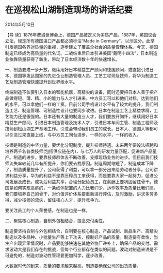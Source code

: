 # 在巡视松山湖制造现场的讲话纪要

2014年5月10日

【导 读】1876年费城世博会上，德国产品被定义为劣质产品。1887年，英国议会立法，规定所有德国进口产品都必须标注“Made in Germany”，以示区分。此举引发德国各界对质量的重视，逐步建立了覆盖全社会的质量管理体系。今天，德国制造已经成为高质量的代名词。二战结束后日本引进美国“戴明十四法”，日本制造业依靠质量获得了新生，带动了日本经济数十年的快速增长。

一、制造要进一步开放，继续用好日本精益生产顾问和德国顾问，或直接引进日本、德国等发达国家的先进企业制造管理人员、工艺工程师及技师，将华为制造工艺及制造管理快速提升到世界级水平。

终端制造不仅要引入日本的智能机器，高精尖的设备，同时还要把日本人善于把产品做得短、薄、精、小的能力与人才引进来。中方员工可以和他们对标，达到他们的水平，可以拿他们一样的工资。目前公司手机设计水平有了较大的提升，我们制造工艺、制造管理、可制造性设计也要同步改进。日本在制造工艺上精益求精，工艺能力还是很强的。日本还有大量的制造业人才，我们要放开胸怀，继续用好日本精益生产顾问，引进日本制造管理及技术人才，引进日本车间主管、制造工程师及技师到松山湖生产基地工作。引进会带动我们员工的成长。日本人、德国人等都可以引进过来直接上线，与中方员工同台进步，一样的水平，一样的收入。

技师是制造的中坚力量，要优化分配制度，提升技师待遇。未来两年要设法招聘和培养两千名各类技师\(包括供应链在内\)，与七万人的研发力量匹配，促进新产品量产。制造的进步，要靠技师群体去不断改善，支撑现场业务的进步。但目前我们技师流失率较前几年有所提升，你们要去找原因。制造周期缩短了，制造成本下降了，制造质量提升了，公司获得了利益，可以拿一部分出来给劳动者分享。公司讲求利益分享，华为的利益不是靠压榨员工来获得，而是要靠大家一起努力，促进公司发展及成长，成功后利益共享，合理分配给员工，在薪酬上要巩固留住骨干。德国是如何实现高薪的，一条线体配置的人力比我们少，运作效率及质量比我们高，我们要培养自己的骨干，对价值评价体系要重新进行评估，及时激励，讲求多劳多得，减少技师的流失，留住核心人才，提升竞争力。

要关注员工的个人荣誉感，在制造也是一样。

二、聚焦核心制造，自制外包相结合，提高交付柔性。

制造要坚持自制与外包相结合，自制要在核心制造、产品试制、新品生产、高精尖制造以及多品种、小批量生产等上下功夫，控制好产品的质量。制造要有柔性，当生产出现异常情况时，产品要能够快速在其他外协厂递补上，确保产品的交付。需求波动大是我们存在的挑战，但每个行业都存在类似的问题。波动对制造来讲是不可避免的，制造对波动性管理要更加科学，逐步改善。

大数据时代的到来，质量的要求越来越高，制造要确保公司的出货质量。

